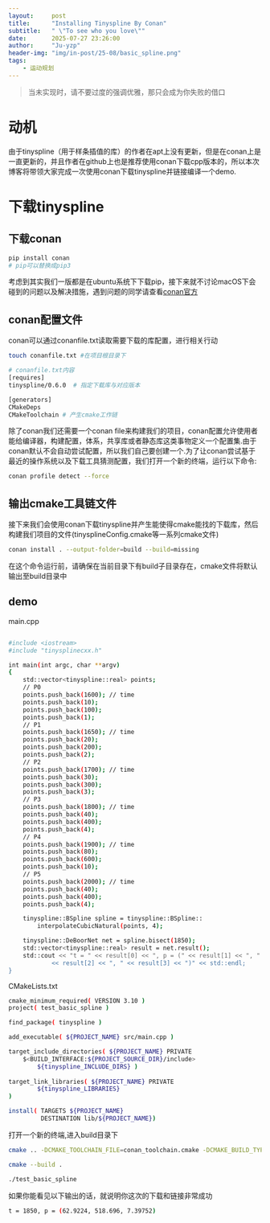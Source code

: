 ```yaml
---
layout:     post
title:      "Installing Tinyspline By Conan"
subtitle:   " \"To see who you love\""
date:       2025-07-27 23:26:00
author:     "Ju-yzp"
header-img: "img/in-post/25-08/basic_spline.png"
tags:
    - 运动规划
---
```


> 当未实现时，请不要过度的强调优雅，那只会成为你失败的借口

# 动机

由于tinyspline（用于样条插值的库）的作者在apt上没有更新，但是在conan上是一直更新的，并且作者在github上也是推荐使用conan下载cpp版本的，所以本次博客将带领大家完成一次使用conan下载tinyspline并链接编译一个demo.

# 下载tinyspline

## 下载conan

```sh
pip install conan
# pip可以替换成pip3
```

考虑到其实我们一版都是在ubuntu系统下下载pip，接下来就不讨论macOS下会碰到的问题以及解决措施，遇到问题的同学请查看[conan官方](https://docs.conan.io/2/installation.html)

## conan配置文件

conan可以通过conanfile.txt读取需要下载的库配置，进行相关行动

```sh
touch conanfile.txt #在项目根目录下

# conanfile.txt内容
[requires]
tinyspline/0.6.0  # 指定下载库与对应版本

[generators]
CMakeDeps
CMakeToolchain # 产生cmake工作链
```

除了conan我们还需要一个conan file来构建我们的项目，conan配置允许使用者能给编译器，构建配置，体系，共享库或者静态库这类事物定义一个配置集.由于conan默认不会自动尝试配置，所以我们自己要创建一个.为了让conan尝试基于最近的操作系统以及下载工具猜测配置，我们打开一个新的终端，运行以下命令:

```sh
conan profile detect --force
```

## 输出cmake工具链文件

接下来我们会使用conan下载tinyspline并产生能使得cmake能找的下载库，然后构建我们项目的文件(tinysplineConfig.cmake等一系列cmake文件)

```sh
conan install . --output-folder=build --build=missing
```
在这个命令运行前，请确保在当前目录下有build子目录存在，cmake文件将默认输出至build目录中


## demo


main.cpp

```sh

#include <iostream>
#include "tinysplinecxx.h"

int main(int argc, char **argv)
{
	std::vector<tinyspline::real> points;
	// P0
	points.push_back(1600); // time
	points.push_back(10);
	points.push_back(100);
	points.push_back(1);
	// P1
	points.push_back(1650); // time
	points.push_back(20);
	points.push_back(200);
	points.push_back(2);
	// P2
	points.push_back(1700); // time
	points.push_back(30);
	points.push_back(300);
	points.push_back(3);
	// P3
	points.push_back(1800); // time
	points.push_back(40);
	points.push_back(400);
	points.push_back(4);
	// P4
	points.push_back(1900); // time
	points.push_back(80);
	points.push_back(600);
	points.push_back(10);
	// P5
	points.push_back(2000); // time
	points.push_back(40);
	points.push_back(400);
	points.push_back(4);

	tinyspline::BSpline spline = tinyspline::BSpline::
		interpolateCubicNatural(points, 4);

	tinyspline::DeBoorNet net = spline.bisect(1850);
	std::vector<tinyspline::real> result = net.result();
	std::cout << "t = " << result[0] << ", p = (" << result[1] << ", "
			<< result[2] << ", " << result[3] << ")" << std::endl;
}

```
CMakeLists.txt

```sh
cmake_minimum_required( VERSION 3.10 )
project( test_basic_spline )

find_package( tinyspline )

add_executable( ${PROJECT_NAME} src/main.cpp )

target_include_directories( ${PROJECT_NAME} PRIVATE 
    $<BUILD_INTERFACE:${PROJECT_SOURCE_DIR}/include>
        ${tinyspline_INCLUDE_DIRS} )
    
target_link_libraries( ${PROJECT_NAME} PRIVATE 
        ${tinyspline_LIBRARIES}
)

install( TARGETS ${PROJECT_NAME}
         DESTINATION lib/${PROJECT_NAME}) 
```

打开一个新的终端,进入build目录下

```sh
cmake .. -DCMAKE_TOOLCHAIN_FILE=conan_toolchain.cmake -DCMAKE_BUILD_TYPE=Release

cmake --build .

./test_basic_spline
```

如果你能看见以下输出的话，就说明你这次的下载和链接非常成功

```sh
t = 1850, p = (62.9224, 518.696, 7.39752)
```